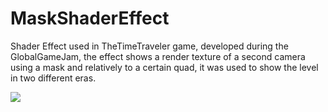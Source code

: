 # MaskShaderEffect
Shader Effect used in TheTimeTraveler game, developed during the GlobalGameJam, the effect shows a render texture of a second camera using a mask and relatively to a certain quad, it was used to show the level in two different eras.

![](https://github.com/anissg/MaskShaderEffect/blob/master/Screenshots/alpha%20mask.gif)
